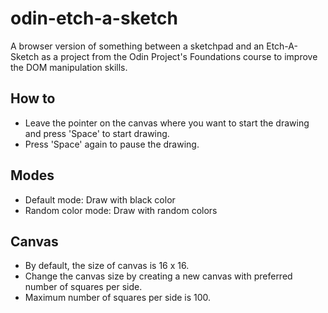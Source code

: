 # odin-etch-a-sketch
A browser version of something between a sketchpad and an Etch-A-Sketch as a project from the Odin Project's Foundations course to improve the DOM manipulation skills.


## How to
- Leave the pointer on the canvas where you want to start the drawing and press 'Space' to start drawing.
- Press 'Space' again to pause the drawing.

## Modes
- Default mode: Draw with black color
- Random color mode: Draw with random colors

## Canvas
- By default, the size of canvas is 16 x 16.
- Change the canvas size by creating a new canvas with preferred number of squares per side.
- Maximum number of squares per side is 100.
